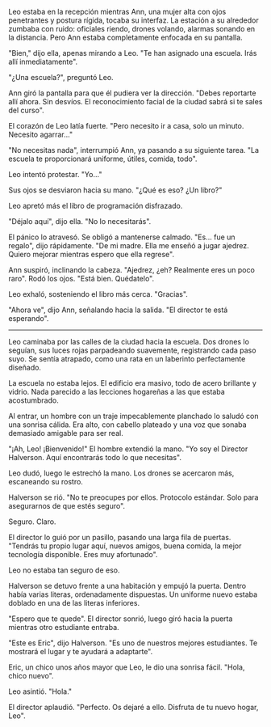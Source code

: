 Leo estaba en la recepción mientras Ann, una mujer alta con ojos penetrantes y postura rígida, tocaba su interfaz. La estación a su alrededor zumbaba con ruido: oficiales riendo, drones volando, alarmas sonando en la distancia. Pero Ann estaba completamente enfocada en su pantalla.

"Bien," dijo ella, apenas mirando a Leo. "Te han asignado una escuela. Irás allí inmediatamente".

"¿Una escuela?", preguntó Leo.

Ann giró la pantalla para que él pudiera ver la dirección. "Debes reportarte allí ahora. Sin desvíos. El reconocimiento facial de la ciudad sabrá si te sales del curso".

El corazón de Leo latía fuerte. "Pero necesito ir a casa, solo un minuto. Necesito agarrar..."

"No necesitas nada", interrumpió Ann, ya pasando a su siguiente tarea. "La escuela te proporcionará uniforme, útiles, comida, todo".

Leo intentó protestar. "Yo..."

Sus ojos se desviaron hacia su mano. "¿Qué es eso? ¿Un libro?"

Leo apretó más el libro de programación disfrazado.

"Déjalo aquí", dijo ella. "No lo necesitarás".

El pánico lo atravesó. Se obligó a mantenerse calmado. "Es... fue un regalo", dijo rápidamente. "De mi madre. Ella me enseñó a jugar ajedrez. Quiero mejorar mientras espero que ella regrese".

Ann suspiró, inclinando la cabeza. "Ajedrez, ¿eh? Realmente eres un poco raro". Rodó los ojos. "Está bien. Quédatelo".

Leo exhaló, sosteniendo el libro más cerca. "Gracias".

"Ahora ve", dijo Ann, señalando hacia la salida. "El director te está esperando".

---

Leo caminaba por las calles de la ciudad hacia la escuela. Dos drones lo seguían, sus luces rojas parpadeando suavemente, registrando cada paso suyo. Se sentía atrapado, como una rata en un laberinto perfectamente diseñado.

La escuela no estaba lejos. El edificio era masivo, todo de acero brillante y vidrio. Nada parecido a las lecciones hogareñas a las que estaba acostumbrado.

Al entrar, un hombre con un traje impecablemente planchado lo saludó con una sonrisa cálida. Era alto, con cabello plateado y una voz que sonaba demasiado amigable para ser real.

"¡Ah, Leo! ¡Bienvenido!" El hombre extendió la mano. "Yo soy el Director Halverson. Aquí encontrarás todo lo que necesitas".

Leo dudó, luego le estrechó la mano. Los drones se acercaron más, escaneando su rostro.

Halverson se rió. "No te preocupes por ellos. Protocolo estándar. Solo para asegurarnos de que estés seguro".

Seguro. Claro.

El director lo guió por un pasillo, pasando una larga fila de puertas. "Tendrás tu propio lugar aquí, nuevos amigos, buena comida, la mejor tecnología disponible. Eres muy afortunado".

Leo no estaba tan seguro de eso.

Halverson se detuvo frente a una habitación y empujó la puerta. Dentro había varias literas, ordenadamente dispuestas. Un uniforme nuevo estaba doblado en una de las literas inferiores.

"Espero que te quede". El director sonrió, luego giró hacia la puerta mientras otro estudiante entraba.

"Este es Eric", dijo Halverson. "Es uno de nuestros mejores estudiantes. Te mostrará el lugar y te ayudará a adaptarte".

Eric, un chico unos años mayor que Leo, le dio una sonrisa fácil. "Hola, chico nuevo".

Leo asintió. "Hola."

El director aplaudió. "Perfecto. Os dejaré a ello. Disfruta de tu nuevo hogar, Leo".